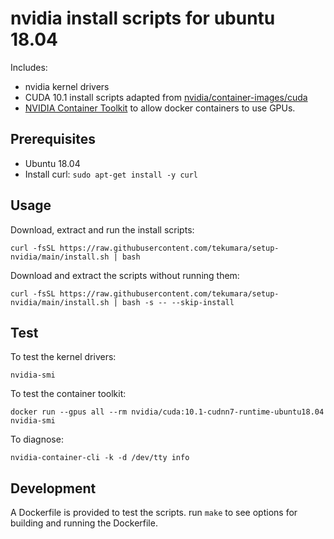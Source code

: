 # nvidia install scripts for ubuntu 18.04

Includes:

- nvidia kernel drivers
- CUDA 10.1 install scripts adapted from [nvidia/container-images/cuda](https://gitlab.com/nvidia/container-images/cuda/-/tree/master/dist/10.1/ubuntu18.04-x86_64)
- [NVIDIA Container Toolkit](https://docs.nvidia.com/datacenter/cloud-native/container-toolkit/overview.html) to allow docker containers to use GPUs.

## Prerequisites

- Ubuntu 18.04
- Install curl: `sudo apt-get install -y curl`

## Usage

Download, extract and run the install scripts:

```
curl -fsSL https://raw.githubusercontent.com/tekumara/setup-nvidia/main/install.sh | bash
```

Download and extract the scripts without running them:

```
curl -fsSL https://raw.githubusercontent.com/tekumara/setup-nvidia/main/install.sh | bash -s -- --skip-install
```

## Test

To test the kernel drivers:

```
nvidia-smi
```

To test the container toolkit:

```
docker run --gpus all --rm nvidia/cuda:10.1-cudnn7-runtime-ubuntu18.04 nvidia-smi
```

To diagnose:

```
nvidia-container-cli -k -d /dev/tty info
```

## Development

A Dockerfile is provided to test the scripts. run `make` to see options for building and running the Dockerfile.

